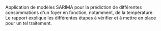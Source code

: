 Application de modèles SARIMA pour la prédiction de différentes consommations d'un foyer en fonction, notamment, de la température.<br>
Le rapport explique les différentes étapes à vérifier et à mettre en place pour un tel traitement.
